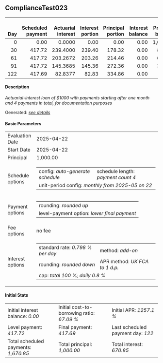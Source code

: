 <h2>ComplianceTest023</h2>
<table>
    <thead style="vertical-align: bottom;">
        <th style="text-align: right;">Day</th>
        <th style="text-align: right;">Scheduled payment</th>
        <th style="text-align: right;">Actuarial interest</th>
        <th style="text-align: right;">Interest portion</th>
        <th style="text-align: right;">Principal portion</th>
        <th style="text-align: right;">Interest balance</th>
        <th style="text-align: right;">Principal balance</th>
        <th style="text-align: right;">Total actuarial interest</th>
        <th style="text-align: right;">Total interest</th>
        <th style="text-align: right;">Total principal</th>
    </thead>
    <tr style="text-align: right;">
        <td class="ci00">0</td>
        <td class="ci01" style="white-space: nowrap;">0.00</td>
        <td class="ci02">0.0000</td>
        <td class="ci03">0.00</td>
        <td class="ci04">0.00</td>
        <td class="ci05">0.00</td>
        <td class="ci06">1,000.00</td>
        <td class="ci07">0.0000</td>
        <td class="ci08">0.00</td>
        <td class="ci09">0.00</td>
    </tr>
    <tr style="text-align: right;">
        <td class="ci00">30</td>
        <td class="ci01" style="white-space: nowrap;">417.72</td>
        <td class="ci02">239.4000</td>
        <td class="ci03">239.40</td>
        <td class="ci04">178.32</td>
        <td class="ci05">0.00</td>
        <td class="ci06">821.68</td>
        <td class="ci07">239.4000</td>
        <td class="ci08">239.40</td>
        <td class="ci09">178.32</td>
    </tr>
    <tr style="text-align: right;">
        <td class="ci00">61</td>
        <td class="ci01" style="white-space: nowrap;">417.72</td>
        <td class="ci02">203.2672</td>
        <td class="ci03">203.26</td>
        <td class="ci04">214.46</td>
        <td class="ci05">0.00</td>
        <td class="ci06">607.22</td>
        <td class="ci07">442.6672</td>
        <td class="ci08">442.66</td>
        <td class="ci09">392.78</td>
    </tr>
    <tr style="text-align: right;">
        <td class="ci00">91</td>
        <td class="ci01" style="white-space: nowrap;">417.72</td>
        <td class="ci02">145.3685</td>
        <td class="ci03">145.36</td>
        <td class="ci04">272.36</td>
        <td class="ci05">0.00</td>
        <td class="ci06">334.86</td>
        <td class="ci07">588.0357</td>
        <td class="ci08">588.02</td>
        <td class="ci09">665.14</td>
    </tr>
    <tr style="text-align: right;">
        <td class="ci00">122</td>
        <td class="ci01" style="white-space: nowrap;">417.69</td>
        <td class="ci02">82.8377</td>
        <td class="ci03">82.83</td>
        <td class="ci04">334.86</td>
        <td class="ci05">0.00</td>
        <td class="ci06">0.00</td>
        <td class="ci07">670.8733</td>
        <td class="ci08">670.85</td>
        <td class="ci09">1,000.00</td>
    </tr>
</table>
<h4>Description</h4>
<p><i>Actuarial-interest loan of $1000 with payments starting after one month and 4 payments in total, for documentation purposes</i></p>
<p>Generated: <i><a href="../GeneratedDate.md">see details</a></i></p>
<h4>Basic Parameters</h4>
<table>
    <tr>
        <td>Evaluation Date</td>
        <td>2025-04-22</td>
    </tr>
    <tr>
        <td>Start Date</td>
        <td>2025-04-22</td>
    </tr>
    <tr>
        <td>Principal</td>
        <td>1,000.00</td>
    </tr>
    <tr>
        <td>Schedule options</td>
        <td>
            <table>
                <tr>
                    <td>config: <i>auto-generate schedule</i></td>
                    <td>schedule length: <i><i>payment count</i> 4</i></td>
                </tr>
                <tr>
                    <td colspan="2" style="white-space: nowrap;">unit-period config: <i>monthly from 2025-05 on 22</i></td>
                </tr>
            </table>
        </td>
    </tr>
    <tr>
        <td>Payment options</td>
        <td>
            <table>
                <tr>
                    <td>rounding: <i>rounded up</i></td>
                </tr>
                <tr>
                    <td>level-payment option: <i>lower&nbsp;final&nbsp;payment</i></td>
                </tr>
            </table>
        </td>
    </tr>
    <tr>
        <td>Fee options</td>
        <td>no fee
        </td>
    </tr>
    <tr>
        <td>Interest options</td>
        <td>
            <table>
                <tr>
                    <td>standard rate: <i>0.798 % per day</i></td>
                    <td>method: <i>add-on</i></td>
                </tr>
                <tr>
                    <td>rounding: <i>rounded down</i></td>
                    <td>APR method: <i>UK FCA to 1 d.p.</i></td>
                </tr>
                <tr>
                    <td colspan="2">cap: <i>total 100 %; daily 0.8 %</td>
                </tr>
            </table>
        </td>
    </tr>
</table>
<h4>Initial Stats</h4>
<table>
    <tr>
        <td>Initial interest balance: <i>0.00</i></td>
        <td>Initial cost-to-borrowing ratio: <i>67.09 %</i></td>
        <td>Initial APR: <i>1257.1 %</i></td>
    </tr>
    <tr>
        <td>Level payment: <i>417.72</i></td>
        <td>Final payment: <i>417.69</i></td>
        <td>Last scheduled payment day: <i>122</i></td>
    </tr>
    <tr>
        <td>Total scheduled payments: <i>1,670.85</i></td>
        <td>Total principal: <i>1,000.00</i></td>
        <td>Total interest: <i>670.85</i></td>
    </tr>
</table>